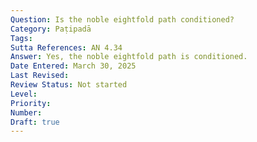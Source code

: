 ```yaml
---
Question: Is the noble eightfold path conditioned?
Category: Paṭipadā
Tags:
Sutta References: AN 4.34
Answer: Yes, the noble eightfold path is conditioned.
Date Entered: March 30, 2025
Last Revised:
Review Status: Not started
Level: 
Priority: 
Number: 
Draft: true
---
```

